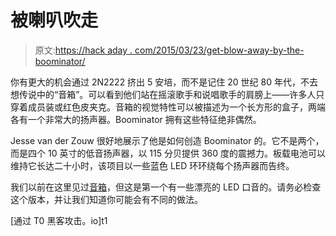 # 被喇叭吹走

> 原文:[https://hack aday . com/2015/03/23/get-blow-away-by-the-boominator/](https://hackaday.com/2015/03/23/get-blown-away-by-the-boominator/)

你有更大的机会通过 2N2222 挤出 5 安培，而不是记住 20 世纪 80 年代，不去想传说中的“音箱”。可以看到他们站在摇滚歌手和说唱歌手的肩膀上——许多人只穿着成员装或红色皮夹克。音箱的视觉特性可以被描述为一个长方形的盒子，两端各有一个非常大的扬声器。Boominator 拥有这些特征绝非偶然。

Jesse van der Zouw 很好地展示了他是如何创造 Boominator 的。它不是两个，而是四个 10 英寸的低音扬声器，以 115 分贝提供 360 度的震撼力。板载电池可以维持它长达二十小时，该项目以一些蓝色 LED 环环绕每个扬声器而告终。

我们以前在这里见过[音箱](http://hackaday.com/2013/08/12/boominator-solar-stereo-keeps-the-music-pumping-even-in-cloudy-weather/)，但这是第一个有一些漂亮的 LED 口音的。请务必检查这个版本，并让我们知道你可能会有不同的做法。

[通过 T0 黑客攻击。io]t1